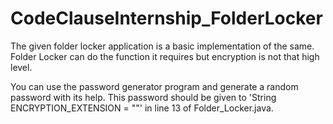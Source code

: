 # CodeClauseInternship_FolderLocker

The given folder locker application is a basic implementation of the same.
Folder Locker can do the function it requires but encryption is not that high level.

You can use the password generator program and generate a random password with its help.
This password should be given to 'String ENCRYPTION_EXTENSION = ""' in line 13 of Folder_Locker.java.
